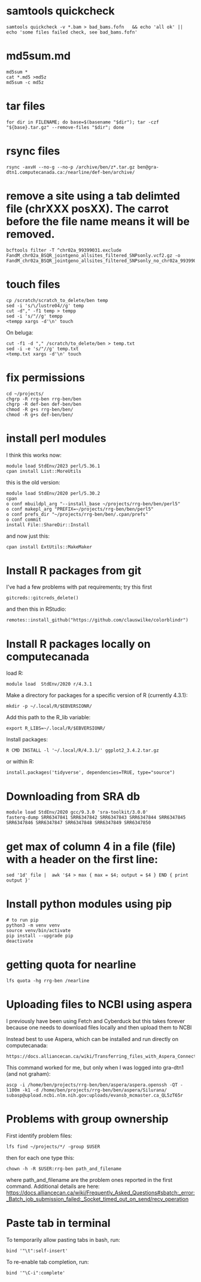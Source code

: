 # samtools quickcheck
```
samtools quickcheck -v *.bam > bad_bams.fofn   && echo 'all ok' || echo 'some files failed check, see bad_bams.fofn'
```


# md5sum.md
```
md5sum *
cat *.md5 >md5z
md5sum -c md5z
```
# tar files

```
for dir in FILENAME; do base=$(basename "$dir"); tar -czf "${base}.tar.gz" --remove-files "$dir"; done
```

# rsync files
```
rsync -axvH --no-g --no-p /archive/ben/z*.tar.gz ben@gra-dtn1.computecanada.ca:/nearline/def-ben/archive/
```

# remove a site using a tab delimted file (chrXXX posXX). The carrot before the file name means it will be removed.

```
bcftools filter -T ^chr02a_99399031.exclude FandM_chr02a_BSQR_jointgeno_allsites_filtered_SNPsonly.vcf2.gz -o FandM_chr02a_BSQR_jointgeno_allsites_filtered_SNPsonly_no_chr02a_99399031.vcf.gz
```

# touch files 
```
cp /scratch/scratch_to_delete/ben temp
sed -i 's/\/lustre04//g' temp
cut -d"," -f1 temp > tempp
sed -i 's/"//g' tempp
<tempp xargs -d'\n' touch
```
On beluga:
```
cut -f1 -d "," /scratch/to_delete/ben > temp.txt
sed -i -e 's/"//g' temp.txt
<temp.txt xargs -d'\n' touch
```


# fix permissions
```
cd ~/projects/
chgrp -R rrg-ben rrg-ben/ben
chgrp -R def-ben def-ben/ben
chmod -R g+s rrg-ben/ben/
chmod -R g+s def-ben/ben/
```
# install perl modules
I think this works now:
```
module load StdEnv/2023 perl/5.36.1
cpan install List::MoreUtils
```
this is the old version:
```
module load StdEnv/2020 perl/5.30.2
cpan
o conf mbuildpl_arg "--install_base ~/projects/rrg-ben/ben/perl5"
o conf makepl_arg "PREFIX=~/projects/rrg-ben/ben/perl5"
o conf prefs_dir "~/projects/rrg-ben/ben/.cpan/prefs"
o conf commit
install File::ShareDir::Install
```
and now just this:
```
cpan install ExtUtils::MakeMaker
```

# Install R packages from git
I've had a few problems with pat requirements; try this first
```
gitcreds::gitcreds_delete()
```
and then this in RStudio:
```
remotes::install_github("https://github.com/clauswilke/colorblindr")
```

# Install R packages locally on computecanada

load R:
```
module load  StdEnv/2020 r/4.3.1
```
Make a directory for packages for a specific version of R (currently 4.3.1):
```
mkdir -p ~/.local/R/$EBVERSIONR/
```
Add this path to the R_lib variable:
```
export R_LIBS=~/.local/R/$EBVERSIONR/
```
Install packages:
```
R CMD INSTALL -l '~/.local/R/4.3.1/' ggplot2_3.4.2.tar.gz
```
or within R:
```
install.packages('tidyverse', dependencies=TRUE, type="source")
```

# Downloading from SRA db
```
module load StdEnv/2020 gcc/9.3.0 'sra-toolkit/3.0.0'
fasterq-dump SRR6347841 SRR6347842 SRR6347843 SRR6347844 SRR6347845 SRR6347846 SRR6347847 SRR6347848 SRR6347849 SRR6347850
```
# get max of column 4 in a file (file) with a header on the first line:
```
sed '1d' file |  awk '$4 > max { max = $4; output = $4 } END { print output }'
```
# Install python modules using pip
```
# to run pip
python3 -m venv venv
source venv/bin/activate
pip install --upgrade pip
deactivate
```
# getting quota for nearline
```
lfs quota -hg rrg-ben /nearline
```

# Uploading files to NCBI using aspera

I previously have been using Fetch and Cyberduck but this takes forever because one needs to download files locally and then upload them to NCBI

Instead best to use Aspera, which can be installed and run directly on computecanada:
```
https://docs.alliancecan.ca/wiki/Transferring_files_with_Aspera_Connect/ascp
```
This command worked for me, but only when I was logged into gra-dtn1 (and not graham):

```
ascp -i /home/ben/projects/rrg-ben/ben/aspera/aspera.openssh -QT -l100m -k1 -d /home/ben/projects/rrg-ben/ben/aspera/Silurana/ subasp@upload.ncbi.nlm.nih.gov:uploads/evansb_mcmaster.ca_QL5zT65r
```

# Problems with group ownership

First identify problem files:
```
lfs find ~/projects/*/ -group $USER
```
then for each one type this:
```
chown -h -R $USER:rrg-ben path_and_filename
```
where path_and_filename are the problem ones reported in the first command.  Additional details are here:
https://docs.alliancecan.ca/wiki/Frequently_Asked_Questions#sbatch:_error:_Batch_job_submission_failed:_Socket_timed_out_on_send/recv_operation

# Paste tab in terminal
To temporarily allow pasting tabs in bash, run:
```
bind '"\t":self-insert'
```
To re-enable tab completion, run:
```
bind '"\C-i":complete'
```

